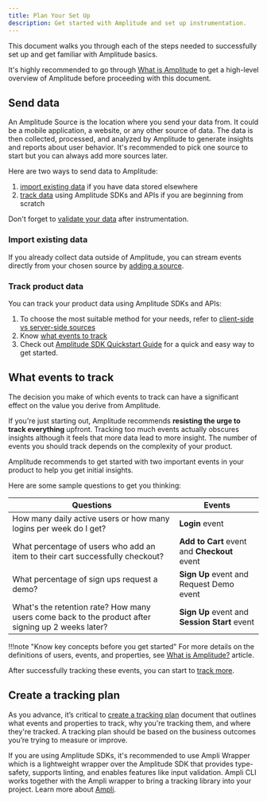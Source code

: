 ```yaml
---
title: Plan Your Set Up
description: Get started with Amplitude and set up instrumentation. 
---
```


 This document walks you through each of the steps needed to successfully set up and get familiar with Amplitude basics.

It's highly recommended to go through [What is Amplitude](../what-is-amplitude/) to get a high-level overview of Amplitude before proceeding with this document.

## Send data

An Amplitude Source is the location where you send your data from. It could be a mobile application, a website, or any other source of data. The data is then collected, processed, and analyzed by Amplitude to generate insights and reports about user behavior. It's recommended to pick one source to start but you can always add more sources later. 

Here are two ways to send data to Amplitude:

1. [import existing data](./#import-existing-data) if you have data stored elsewhere
2. [track data](./#track-product-data) using Amplitude SDKs and APIs if you are beginning from scratch

Don't forget to [validate your data](../../data/debugger/) after instrumentation. 

### Import existing data

If you already collect data outside of Amplitude, you can stream events directly from your chosen source by [adding a source](../../data/sources/#add-a-source).

### Track product data 

You can track your product data using Amplitude SDKs and APIs:

1. To choose the most suitable method for your needs, refer to [client-side vs server-side sources](../../data/sources/client-side-vs-server-side/)
2. Know [what events to track](./#what-events-to-track)
3. Check out [Amplitude SDK Quickstart Guide](../../data/sdks/sdk-quickstart/) for a quick and easy way to get started.

## What events to track

The decision you make of which events to track can have a significant effect on the value you derive from Amplitude. 

If you're just starting out, Amplitude recommends **resisting the urge to track everything** upfront. Tracking too much events actually obscures insights although it feels that more data lead to more insight. The number of events you should track depends on the complexity of your product. 

Amplitude recommends to get started with two important events in your product to help you get initial insights. 

Here are some sample questions to get you thinking:

|Questions|Events|
|---------------|---------------|
|How many daily active users or how many logins per week do I get? | **Login** event|
|What percentage of users who add an item to their cart successfully checkout? | **Add to Cart** event and **Checkout** event|
|What percentage of sign ups request a demo? | **Sign Up** event and Request Demo event|
|What's the retention rate? How many users come back to the product after signing up 2 weeks later? | **Sign Up** event and **Session Start** event|

!!!note "Know key concepts before you get started"
    For more details on the definitions of users, events, and properties, see [What is Amplitude?](../what-is-amplitude/) article.

After successfully tracking these events, you can start to [track more](https://help.amplitude.com/hc/en-us/articles/115000465251-Data-taxonomy-playbook-part-one-Getting-started).

## Create a tracking plan

As you advance, it’s critical to [create a tracking plan](https://help.amplitude.com/hc/en-us/articles/5078731378203-Create-a-tracking-plan) document that outlines what events and properties to track, why you're tracking them, and where they're tracked. A tracking plan should be based on the business outcomes you’re trying to measure or improve.

If you are using Amplitude SDKs, it's recommended to use Ampli Wrapper which is a lightweight wrapper over the Amplitude SDK that provides type-safety, supports linting, and enables features like input validation. Ampli CLI works together with the Ampli wrapper to bring a tracking library into your project. Learn more about [Ampli](../../data/ampli/).